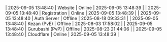 | 2025-09-05 13:48:40 | Website | Online | 2025-09-05 13:48:39 |
| 2025-09-05 13:48:40 | Registration | Online | 2025-09-05 13:48:39 |
| 2025-09-05 13:48:40 | Auth Server | Offline | 2025-08-18 09:33:31 |
| 2025-09-05 13:48:40 | Kezan (PvE) | Offline | 2025-08-03 17:58:02 |
| 2025-09-05 13:48:40 | Gurubashi (PvP) | Offline | 2025-08-23 21:44:06 |
| 2025-09-05 13:48:40 | Cloudflare | Online | 2025-09-05 13:48:39 |
